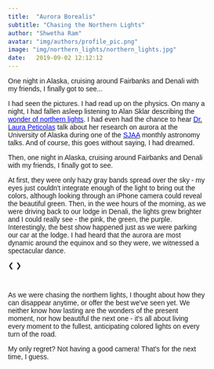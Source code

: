 ```yaml
---
title:  "Aurora Borealis"
subtitle: "Chasing the Northern Lights"
author: "Shwetha Ram"
avatar: "img/authors/profile_pic.png"
image: "img/northern_lights/northern_lights.jpg"
date:   2019-09-02 12:12:12
---
```


One night in Alaska, cruising around Fairbanks and Denali with my friends, I finally got to see...
 
I had seen the pictures. I had read up on the physics. On many a night, I had fallen asleep listening to Alan Sklar describing the [<span style="color:blue">wonder of northern lights</span>](https://www.youtube.com/watch?v=u2dxBkNnlXo). I had even had the chance to hear [<span style="color:blue">Dr. Laura Peticolas</span>](http://epo.sonoma.edu/group/laura-peticolas/) talk about her research on aurora at the University of Alaska during one of the [<span style="color:blue">SJAA</span>](https://www.sjaa.net) monthly astronomy talks. And of course, this goes without saying, I had dreamed. 

Then, one night in Alaska, cruising around Fairbanks and Denali with my friends, I finally got to see.

At first, they were only hazy gray bands spread over the sky - my eyes just couldn't integrate enough of the light to bring out the colors, although looking through an iPhone camera could reveal the beautiful green. Then, in the wee hours of the morning, as we were driving back to our lodge in Denali, the lights grew brighter and I could really see - the pink, the green, the purple. Interestingly, the best show happened just as we were parking our car at the lodge. I had heard that the aurora are most dynamic around the equinox and so they were, we witnessed a spectacular dance.

<!--Start image slideshow-->

<html>
<head>
<meta name="viewport" content="width=device-width, initial-scale=1">
<style>
* {box-sizing: border-box}
body {font-family: Verdana, sans-serif; margin:0}
.mySlides {display: none}
img {vertical-align: middle;}

/* Slideshow container */
.slideshow-container {
  max-width: 1000px;
  position: relative;
  margin: auto;
  padding: 0px 0px 40% 0px; 
}

/* Next & previous buttons */
.prev, .next {
  cursor: pointer;
  position: absolute;
  top: 50%;
  width: auto;
  padding: 16px;
  margin-top: -22px;
  color: white;
  font-weight: bold;
  font-size: 18px;
  transition: 0.6s ease;
  border-radius: 0 3px 3px 0;
  user-select: none;
}

/* Position the "next button" to the right */
.next {
  right: 0;
  border-radius: 3px 0 0 3px;
}

/* On hover, add a black background color with a little bit see-through */
.prev:hover, .next:hover {
  background-color: rgba(0,0,0,0.8);
}

/* Caption text */
.text {
  color: #f2f2f2;
  font-size: 15px;
  padding: 8px 12px;
  position: absolute;
  bottom: 8px;
  width: 100%;
  text-align: center;
}

/* Number text (1/3 etc) */
.numbertext {
  color: #f2f2f2;
  font-size: 12px;
  padding: 8px 12px;
  position: absolute;
  top: 0;
}

/* The dots/bullets/indicators */
.dot {
  cursor: pointer;
  height: 15px;
  width: 15px;
  margin: 0 2px;
  background-color: #bbb;
  border-radius: 50%;
  display: inline-block;
  transition: background-color 0.6s ease;
}

.active, .dot:hover {
  background-color: #717171;
}

/* Fading animation */
.fade {
  -webkit-animation-name: fade;
  -webkit-animation-duration: 1.5s;
  animation-name: fade;
  animation-duration: 1.5s;
}

@-webkit-keyframes fade {
  from {opacity: .4} 
  to {opacity: 1}
}

@keyframes fade {
  from {opacity: .4} 
  to {opacity: 1}
}

/* On smaller screens, decrease text size */
@media only screen and (max-width: 300px) {
  .prev, .next,.text {font-size: 11px}
}
</style>
</head>
<body>

<div class="slideshow-container">

<div class="mySlides fade">
  <div class="numbertext">1 / 4</div>
  <img src="img/northern_lights/northern_lights_1.jpg" style="width:100%">
</div>

<div class="mySlides fade">
  <div class="numbertext">2 / 4</div>
  <img src="img/northern_lights/northern_lights_2.jpg" style="width:100%">
</div>

<div class="mySlides fade">
  <div class="numbertext">3 / 4</div>
  <img src="img/northern_lights/northern_lights_3.jpg" style="width:100%">
</div>

<div class="mySlides fade">
  <div class="numbertext">4 / 4</div>
  <img src="img/northern_lights/northern_lights_4.jpg" style="width:100%">
</div>

<a class="prev" onclick="plusSlides(-1)">&#10094;</a>
<a class="next" onclick="plusSlides(1)">&#10095;</a>

</div>
<br>

<div style="text-align:center">
  <span class="dot" onclick="currentSlide(1)"></span> 
  <span class="dot" onclick="currentSlide(2)"></span> 
  <span class="dot" onclick="currentSlide(3)"></span> 
  <span class="dot" onclick="currentSlide(4)"></span> 
</div>

<script>
var slideIndex = 1;
showSlides(slideIndex);

function plusSlides(n) {
  showSlides(slideIndex += n);
}

function currentSlide(n) {
  showSlides(slideIndex = n);
}

function showSlides(n) {
  var i;
  var length = 4;
  var slides = document.getElementsByClassName("mySlides");
  var dots = document.getElementsByClassName("dot");
  if (n > length) {slideIndex = 1}    
  if (n < 1) {slideIndex = length}
  for (i = 0; i < length; i++) {
      slides[i].style.display = "none";  
  }
  for (i = 0; i < dots.length; i++) {
      dots[i].className = dots[i].className.replace(" active", "");
  }
  slides[slideIndex-1].style.display = "block";  
  dots[slideIndex-1].className += " active";
}
</script>

</body>
</html> 

<!--End image slideshow-->

As we were chasing the northern lights, I thought about how they can disappear anytime, or offer the best we've seen yet. We neither know how lasting are the wonders of the present moment, nor how beautiful the next one - it's all about living every moment to the fullest, anticipating colored lights on every turn of the road.
 
My only regret? Not having a good camera! That's for the next time, I guess.

